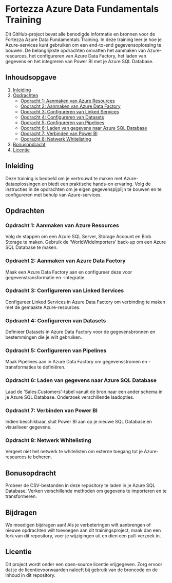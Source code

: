 # Fortezza Azure Data Fundamentals Training

Dit GitHub-project bevat alle benodigde informatie en bronnen voor de Fortezza Azure Data Fundamentals Training. In deze training leer je hoe je Azure-services kunt gebruiken om een end-to-end gegevensoplossing te bouwen. De belangrijkste opdrachten omvatten het aanmaken van Azure-resources, het configureren van Azure Data Factory, het laden van gegevens en het integreren van Power BI met je Azure SQL Database. 

## Inhoudsopgave

1. [Inleiding](#inleiding)
2. [Opdrachten](#opdrachten)
    - [Opdracht 1: Aanmaken van Azure Resources](#opdracht-1-aanmaken-van-azure-resources)
    - [Opdracht 2: Aanmaken van Azure Data Factory](#opdracht-2-aanmaken-van-azure-data-factory)
    - [Opdracht 3: Configureren van Linked Services](#opdracht-3-configureren-van-linked-services)
    - [Opdracht 4: Configureren van Datasets](#opdracht-4-configureren-van-datasets)
    - [Opdracht 5: Configureren van Pipelines](#opdracht-5-configureren-van-pipelines)
    - [Opdracht 6: Laden van gegevens naar Azure SQL Database](#opdracht-6-laden-van-gegevens-naar-azure-sql-database)
    - [Opdracht 7: Verbinden van Power BI](#opdracht-7-verbinden-van-power-bi)
    - [Opdracht 8: Netwerk Whitelisting](#opdracht-8-netwerk-whitelisting)
3. [Bonusopdracht](#bonusopdracht)
4. [Licentie](#licentie)

## Inleiding

Deze training is bedoeld om je vertrouwd te maken met Azure-dataoplossingen en biedt een praktische hands-on ervaring. Volg de instructies in de opdrachten om je eigen gegevenspijplijn te bouwen en te configureren met behulp van Azure-services.

## Opdrachten

### Opdracht 1: Aanmaken van Azure Resources

Volg de stappen om een Azure SQL Server, Storage Account en Blob Storage te maken. Gebruik de 'WorldWideImporters' back-up om een Azure SQL Database te maken.

### Opdracht 2: Aanmaken van Azure Data Factory

Maak een Azure Data Factory aan en configureer deze voor gegevenstransformatie en -integratie.

### Opdracht 3: Configureren van Linked Services

Configureer Linked Services in Azure Data Factory om verbinding te maken met de gemaakte Azure-resources.

### Opdracht 4: Configureren van Datasets

Definieer Datasets in Azure Data Factory voor de gegevensbronnen en bestemmingen die je wilt gebruiken.

### Opdracht 5: Configureren van Pipelines

Maak Pipelines aan in Azure Data Factory om gegevensstromen en -transformaties te definiëren.

### Opdracht 6: Laden van gegevens naar Azure SQL Database

Laad de 'Sales.Customers'-tabel vanuit de bron naar een ander schema in je Azure SQL Database. Onderzoek verschillende laadopties.

### Opdracht 7: Verbinden van Power BI

Indien beschikbaar, sluit Power BI aan op je nieuwe SQL Database en visualiseer gegevens.

### Opdracht 8: Netwerk Whitelisting

Vergeet niet het netwerk te whitelisten om externe toegang tot je Azure-resources te beheren.

## Bonusopdracht

Probeer de CSV-bestanden in deze repository te laden in je Azure SQL Database. Verken verschillende methoden om gegevens te importeren en te transformeren.

## Bijdragen

We moedigen bijdragen aan! Als je verbeteringen wilt aanbrengen of nieuwe opdrachten wilt toevoegen aan dit trainingsproject, maak dan een fork van dit repository, voer je wijzigingen uit en dien een pull-verzoek in.

## Licentie

Dit project wordt onder een open-source licentie vrijgegeven. Zorg ervoor dat je de licentievoorwaarden naleeft bij gebruik van de broncode en de inhoud in dit repository.
